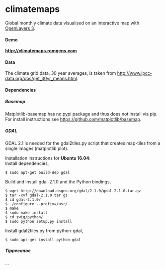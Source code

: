 # climatemaps
Global monthly climate data visualised on an interactive map with [OpenLayers 3](https://github.com/openlayers/ol3).

#### Demo
**http://climatemaps.romgens.com**

#### Data
The climate grid data, 30 year averages, is taken from http://www.ipcc-data.org/obs/get_30yr_means.html.

#### Dependencies

##### Basemap
Matplotlib-basemap has no pypi package and thus does not install via pip.
For install instructions see https://github.com/matplotlib/basemap. 

##### GDAL
GDAL 2.1 is needed for the gdal2tiles.py script that creates map-tiles from a single images (matplotlib plot).

Installation instructions for **Ubuntu 16.04**:  
Install dependencies,
```
$ sudo apt-get build-dep gdal
```
Build and install gdal-2.1.0 and the Python bindings,
```
$ wget http://download.osgeo.org/gdal/2.1.0/gdal-2.1.0.tar.gz
$ tar -xvf gdal-2.1.0.tar.gz
$ cd gdal-2.1.0/
$ ./configure --prefix=/usr/
$ make
$ sudo make install
$ cd swig/python/
$ sudo python setup.py install
```
Install gdal2tiles.py from python-gdal,
```
$ sudo apt-get install python-gdal
```

##### Tippecanoe
...
